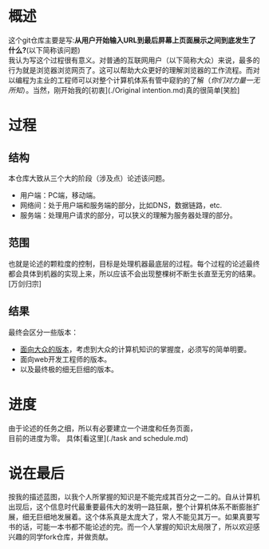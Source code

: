# 概述
这个git仓库主要是写:**从用户开始输入URL到最后屏幕上页面展示之间到底发生了什么?**(以下简称该问题)  
我认为写这个过程很有意义。对普通的互联网用户（以下简称大众）来说，最多的行为就是浏览器浏览网页了。这可以帮助大众更好的理解浏览器的工作流程。而对以编程为主业的工程师可以对整个计算机体系有管中窥豹的了解（*你们对力量一无所知*）。当然，刚开始我的[初衷](./Original intention.md)真的很简单[笑脸]

# 过程
## 结构
本仓库大致从三个大的阶段（涉及点）论述该问题。
- 用户端：PC端，移动端。
- 网络间：处于用户端和服务端的部分，比如DNS，数据链路，etc.
- 服务端：处理用户请求的部分，可以狭义的理解为服务器处理的部分。

## 范围
也就是论述的颗粒度的控制，目标是处理机器最底层的过程。每个过程的论述最终都会具体到机器的实现上来，所以应该不会出现整棵树不断生长直至无穷的结果。[万剑归宗]

## 结果
最终会区分一些版本：
- [面向大众的版本](./conclusion/conclusion4normal.md)，考虑到大众的计算机知识的掌握度，必须写的简单明要。
- 面向web开发工程师的版本。
- 以及最终极的细无巨细的版本。
# 进度
由于论述的任务之细，所以有必要建立一个进度和任务页面，  
目前的进度为零。
具体[看这里](./task and schedule.md)
# 说在最后
按我的描述蓝图，以我个人所掌握的知识是不能完成其百分之一二的。自从计算机出现后，这个信息时代最重要最伟大的发明一路狂飙，整个计算机体系不断膨胀扩展，细无巨细地发展着。这个体系真是太庞大了，常人不能见其万一。如果真要写书的话，可能一本书都不能论述的完。而一个人掌握的知识太局限了，所以欢迎感兴趣的同学fork仓库，并做贡献。
